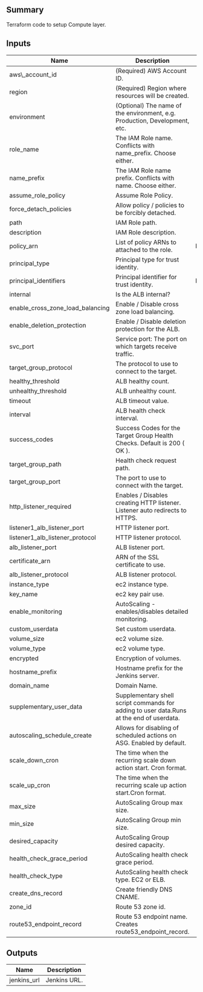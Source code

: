 ## Summary

Terraform code to setup Compute layer.

## Inputs

| Name | Description | Type | Default | Required |
|------|-------------|:----:|:-----:|:-----:|
| aws\\_account\_id | (Required) AWS Account ID. | string | `n/a` | yes |
| region | (Required) Region where resources will be created. | string | `"ap-southeast-2"` | no |
| environment | (Optional) The name of the environment, e.g. Production, Development, etc. | string | `"Development"` | no |
| role\_name | The IAM Role name. Conflicts with name\_prefix. Choose either. | string | `null` | no |
| name\_prefix | The IAM Role name prefix. Conflicts with name. Choose either. | string | `null` | no |
| assume\_role\_policy | Assume Role Policy. | string | `""` | no |
| force\_detach\_policies | Allow policy / policies to be forcibly detached. | bool | `false` | no |
| path | IAM Role path. | string | `"/"` | no |
| description | IAM Role description. | string | `"Managed by Terraform"` | no |
| policy\_arn | List of policy ARNs to attached to the role. | list(string) | `n/a` | yes |
| principal\_type | Principal type for trust identity. | string | `"Service"` | no |
| principal\_identifiers | Principal identifier for trust identity. | list(string) | `["ec2.amazonaws.com"]` | no |
| internal | Is the ALB internal? | bool | `false` | no |
| enable\_cross\_zone\_load\_balancing | Enable / Disable cross zone load balancing. | bool | `false` | no |
| enable\_deletion\_protection | Enable / Disable deletion protection for the ALB. | bool | `false` | no |
| svc\_port | Service port: The port on which targets receive traffic. | number | `8080` | no |
| target\_group\_protocol | The protocol to use to connect to the target. | string | `"HTTP"` | no |
| healthy\_threshold | ALB healthy count. | number | `2` | no |
| unhealthy\_threshold | ALB unhealthy count. | number | `10` | no |
| timeout | ALB timeout value. | number | `5` | no |
| interval | ALB health check interval. | number | `20` | no |
| success\_codes | Success Codes for the Target Group Health Checks. Default is 200 ( OK ). | string | `"200"` | no |
| target\_group\_path | Health check request path. | string | `"/"` | no |
| target\_group\_port | The port to use to connect with the target. | number | `8080` | no |
| http\_listener\_required | Enables / Disables creating HTTP listener. Listener auto redirects to HTTPS. | bool | `true` | no |
| listener1\_alb\_listener\_port | HTTP listener port. | number | `80` | no |
| listener1\_alb\_listener\_protocol | HTTP listener protocol. | string | `"HTTP"` | no |
| alb\_listener\_port | ALB listener port. | number | `"443"` | no |
| certificate\_arn | ARN of the SSL certificate to use. | string | `n/a` | yes |
| alb\_listener\_protocol | ALB listener protocol. | string | `"HTTPS"` | no |
| instance\_type | ec2 instance type. | string | `"t3a.medium"` | no |
| key\_name | ec2 key pair use. | string | `n/a` | yes |
| enable\_monitoring | AutoScaling - enables/disables detailed monitoring. | bool | `false` | no |
| custom\_userdata | Set custom userdata. | string | `""` | no |
| volume\_size | ec2 volume size. | number | `30` | no |
| volume\_type | ec2 volume type. | string | `"gp2"` | no |
| encrypted | Encryption of volumes. | bool | `true` | no |
| hostname\_prefix | Hostname prefix for the Jenkins server. | string | `"jenkins"` | no |
| domain\_name | Domain Name. | string | `n/a` | yes |
| supplementary\_user\_data | Supplementary shell script commands for adding to user data.Runs at the end of userdata. | string | `"#supplementary\_user\_data"` | no |
| autoscaling\_schedule\_create | Allows for disabling of scheduled actions on ASG. Enabled by default. | number | `1` | no |
| scale\_down\_cron | The time when the recurring scale down action start. Cron format. | string | `"0 0 * * SUN"` | no |
| scale\_up\_cron | The time when the recurring scale up action start.Cron format. | string | `"30 0 * * SUN"` | no |
| max\_size | AutoScaling Group max size. | number | `1` | no |
| min\_size | AutoScaling Group min size. | number | `1` | no |
| desired\_capacity | AutoScaling Group desired capacity. | number | `1` | no |
| health\_check\_grace\_period | AutoScaling health check grace period. | number | `180` | no |
| health\_check\_type | AutoScaling health check type. EC2 or ELB. | string | `"ELB"` | no |
| create\_dns\_record | Create friendly DNS CNAME. | bool | `true` | no |
| zone\_id | Route 53 zone id. | string | `null` | no |
| route53\_endpoint\_record | Route 53 endpoint name. Creates route53\_endpoint\_record. | string | `"jenkins"` | no |

## Outputs

| Name | Description |
|------|-------------|
| jenkins\_url | Jenkins URL. |
